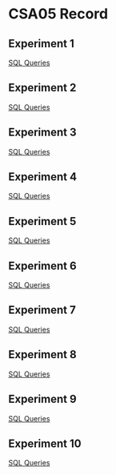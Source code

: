 # CSA05 Record
## Experiment 1
[SQL Queries](https://github.com/PLKarthikNatarajan/CSA0526-DBMS-116-/blob/main/exp1_ddl%20commands.txt)
## Experiment 2
[SQL Queries]()
## Experiment 3
[SQL Queries]()
## Experiment 4
[SQL Queries]()
## Experiment 5
[SQL Queries]()
## Experiment 6
[SQL Queries]()
## Experiment 7
[SQL Queries]()
## Experiment 8
[SQL Queries]()
## Experiment 9
[SQL Queries]()
## Experiment 10
[SQL Queries]()
